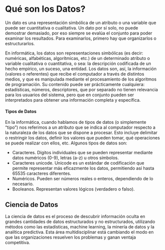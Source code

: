 # Qué son los Datos?

Un dato es una representación simbólica de un atributo o una variable que puede ser cuantitativa o cualitativa.  Un dato por sí solo, no puede demostrar demasiado, por eso siempre se evalúa el conjunto para poder examinar los resultados.
Para examinarlos, primero hay que organizarlos o estructurarlos.

En informática, los datos son representaciones simbólicas (es decir: numéricas, alfabéticas, algorítmicas, etc.) de un determinado atributo o variable cualitativa o cuantitativa, o sea: la descripción codificada de un hecho empírico, un suceso, una entidad.
Los datos son, así, la información (valores o referentes) que recibe el computador a través de distintos medios, y que es manipulada mediante el procesamiento de los algoritmos de programación. Su contenido puede ser prácticamente cualquiera: estadísticas, números, descriptores, que por separado no tienen relevancia para los usuarios del sistema, pero que en conjunto pueden ser interpretados para obtener una información completa y específica.

#### Tipos de Datos
En la informática, cuando hablamos de tipos de datos (o simplemente “tipo”) nos referimos a un atributo que se indica al computador respecto a la naturaleza de los datos que se dispone a procesar. Esto incluye delimitar o restringir los datos, definir los valores que pueden tomar, qué operaciones se puede realizar con ellos, etc.
Algunos tipos de datos son:
* Caracteres. Dígitos individuales que se pueden representar mediante datos numéricos (0-9), letras (a-z) u otros símbolos.
* Caracteres unicode. Unicode es un estándar de codificación que permite representar más eficazmente los datos, permitiendo así hasta 65535 caracteres diferentes.
* Numéricos. Pueden ser números reales o enteros, dependiendo de lo necesario.
* Booleanos. Representan valores lógicos (verdadero o falso).


## Ciencia de Datos
La ciencia de datos es el proceso de descubrir información oculta en grandes cantidades de datos estructurados y no estructurados, utilizando métodos como las estadísticas, machine learning, la minería de datos y la analítica predictiva. Esta área multidisciplinar está cambiando el modo en que las organizaciones resuelven los problemas y ganan ventaja competitiva.
